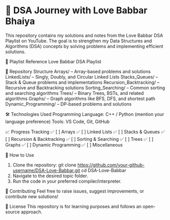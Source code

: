 # 🚀 DSA Journey with Love Babbar Bhaiya
This repository contains my solutions and notes from the Love Babbar DSA Playlist on YouTube. The goal is to strengthen my Data Structures and Algorithms (DSA) concepts by solving problems and implementing efficient solutions.

📌 Playlist Reference
Love Babbar DSA Playlist

📂 Repository Structure
Arrays/ – Array-based problems and solutions
LinkedLists/ – Singly, Doubly, and Circular Linked Lists
Stacks_Queues/ – Stack & Queue problems and implementations
Recursion_Backtracking/ – Recursive and Backtracking solutions
Sorting_Searching/ – Common sorting and searching algorithms
Trees/ – Binary Trees, BSTs, and related algorithms
Graphs/ – Graph algorithms like BFS, DFS, and shortest path
Dynamic_Programming/ – DP-based problems and solutions

🛠️ Technologies Used
Programming Language: C++ / Python (mention your language preference)
Tools: VS Code, Git, GitHub

📈 Progress Tracking
✅ [ ] Arrays
✅ [ ] Linked Lists
✅ [ ] Stacks & Queues
✅ [ ] Recursion & Backtracking
✅ [ ] Sorting & Searching
✅ [ ] Trees
✅ [ ] Graphs
✅ [ ] Dynamic Programming
✅ [ ] Miscellaneous

🚀 How to Use
1. Clone the repository:
git clone https://github.com/your-github-username/DSA-Love-Babbar.git
cd DSA-Love-Babbar
2. Navigate to the desired topic folder.
3. Run the code in your preferred compiler/interpreter.
   
🤝 Contributing
Feel free to raise issues, suggest improvements, or contribute new solutions!

📜 License
This repository is for learning purposes and follows an open-source approach.
